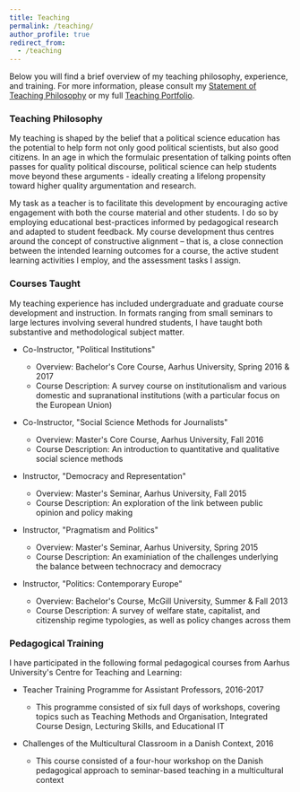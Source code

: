 ```yaml
---
title: Teaching
permalink: /teaching/
author_profile: true
redirect_from:
  - /teaching
---
```


Below you will find a brief overview of my teaching philosophy, experience, and training. For more information, please consult my [Statement of Teaching Philosophy](https://anthonykevins.github.io/files/Teaching_Philosophy.pdf) or my full [Teaching Portfolio](https://anthonykevins.github.io/files/Teaching_Portfolio.pdf).

### Teaching Philosophy

My teaching is shaped by the belief that a political science education has the potential to help form not only good political scientists, but also good citizens. In an age in which the formulaic presentation of talking points often passes for quality political discourse, political science can help students move beyond these arguments - ideally creating a lifelong propensity toward higher quality argumentation and research.

My task as a teacher is to facilitate this development by encouraging active engagement with both the course material and other students. I do so by employing educational best-practices informed by pedagogical research and adapted to student feedback. My course development thus centres around the concept of constructive alignment – that is, a close connection between the intended learning outcomes for a course, the active student learning activities I employ, and the assessment tasks I assign.

### Courses Taught

My teaching experience has included undergraduate and graduate course development and instruction. In formats ranging from small seminars to large lectures involving several hundred students, I have taught both substantive and methodological subject matter.

- Co-Instructor, "Political Institutions"
  - Overview: Bachelor's Core Course, Aarhus University, Spring 2016 & 2017
  - Course Description: A survey course on institutionalism and various domestic and supranational institutions (with a particular focus on the European Union)

- Co-Instructor, "Social Science Methods for Journalists"
  - Overview: Master's Core Course, Aarhus University, Fall 2016
  - Course Description: An introduction to quantitative and qualitative social science methods

- Instructor, "Democracy and Representation"
  - Overview: Master's Seminar, Aarhus University, Fall 2015
  - Course Description: An exploration of the link between public opinion and policy making

- Instructor, "Pragmatism and Politics"
  - Overview: Master's Seminar, Aarhus University, Spring 2015
  - Course Description: An examiniation of the challenges underlying the balance between technocracy and democracy

- Instructor, "Politics: Contemporary Europe"
  - Overview: Bachelor's Course, McGill University, Summer & Fall 2013
  - Course Description: A survey of welfare state, capitalist, and citizenship regime typologies, as well as policy changes across them

### Pedagogical Training

I have participated in the following formal pedagogical courses from Aarhus University's Centre for Teaching and Learning:

- Teacher Training Programme for Assistant Professors, 2016-2017
  - This programme consisted of six full days of workshops, covering topics such as Teaching Methods and Organisation, Integrated Course Design, Lecturing Skills, and Educational IT

- Challenges of the Multicultural Classroom in a Danish Context, 2016
  - This course consisted of a four-hour workshop on the Danish pedagogical approach to seminar-based teaching in a multicultural context
